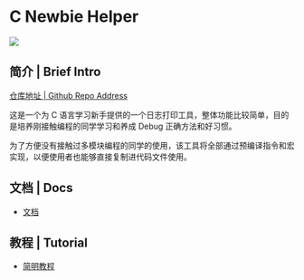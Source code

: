 # C Newbie Helper

![](https://raw.githubusercontent.com/IsshikiHugh/C-Newbie-Helper/main/img/img1.png)

## 简介 | Brief Intro

[仓库地址 | Github Repo Address](https://github.com/IsshikiHugh/C-Newbie-Helper)

这是一个为 C 语言学习新手提供的一个日志打印工具，整体功能比较简单，目的是培养刚接触编程的同学学习和养成 Debug 正确方法和好习惯。

为了方便没有接触过多模块编程的同学的使用，该工具将全部通过预编译指令和宏实现，以便使用者也能够直接复制进代码文件使用。

## 文档 | Docs

- [文档](https://isshikihugh.github.io/C-Newbie-Helper/docs)

## 教程 | Tutorial

- [简明教程](https://isshikihugh.github.io/C-Newbie-Helper/tutorials/simple/slides.html)
